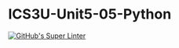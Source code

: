# ICS3U-Unit5-05-Python

[![GitHub's Super Linter](https://github.com/mohammedal-ess/ICS3U-Unit5-05-Python/workflows/GitHub's%20Super%20Linter/badge.svg)](https://github.com/mohammedal-ess/ICS3U-Unit5-05-Python/actions)
